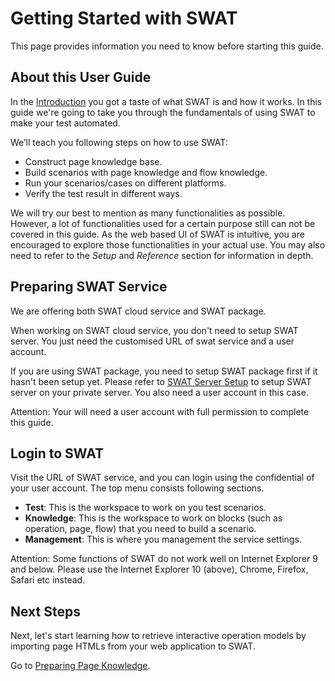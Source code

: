 Getting Started with SWAT
===

This page provides information you need to know before starting this guide.

About this User Guide
---

In the [Introduction](index.md) you got a taste of what SWAT is and how it works. In this guide we're going to take you through the fundamentals of using SWAT to make your test automated.

We’ll teach you following steps on how to use SWAT:

* Construct page knowledge base.
* Build scenarios with page knowledge and flow knowledge.
* Run your scenarios/cases on different platforms.
* Verify the test result in different ways.

We will try our best to mention as many functionalities as possible. However, a lot of functionalities used for a certain purpose still can not be covered in this guide. As the web based UI of SWAT is intuitive, you are encouraged to explore those functionalities in your actual use. You may also need to refer to the *Setup* and *Reference* section for information in depth.

Preparing SWAT Service
---

We are offering both SWAT cloud service and SWAT package.

When working on SWAT cloud service, you don't need to setup SWAT server. You just need the customised URL of swat service and a user account.

If you are using SWAT package, you need to setup SWAT package first if it hasn't been setup yet. Please refer to [SWAT Server Setup](setup_swat.md) to setup SWAT server on your private server. You also need a user account in this case.

Attention: Your will need a user account with full permission to complete this guide.

Login to SWAT
---

Visit the URL of SWAT service, and you can login using the confidential of your user account. The top menu consists following sections.

* **Test**: This is the workspace to work on you test scenarios.
* **Knowledge**: This is the workspace to work on blocks (such as operation, page, flow) that you need to build a scenario.
* **Management**: This is where you management the service settings.

Attention: Some functions of SWAT do not work well on Internet Explorer 9 and below. Please use the Internet Explorer 10 (above), Chrome, Firefox, Safari etc instead.

Next Steps
----

Next, let's start learning how to retrieve interactive operation models by importing page HTMLs from your web application to SWAT.

Go to [Preparing Page Knowledge](guide_knowledge.md).